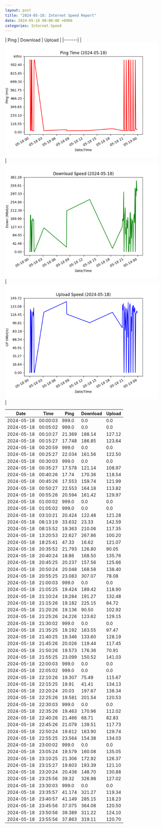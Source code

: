 ```yaml
---
layout: post
title: "2024-05-18: Internet Speed Report"
date: 2024-05-18 00:00:00 +0900
categories: Internet-Speed
---
```



| Ping | Download | Upload | 
|-------|
| ![Internet Speed Ping](/assets/2024-05-18-Internet-Speed/ping.png) | ![Internet Speed Download](/assets/2024-05-18-Internet-Speed/download.png) | ![Internet Speed Upload](/assets/2024-05-18-Internet-Speed/upload.png) |

| Date       | Time     | Ping   | Download  | Upload  |
|------------|----------|--------|-----------|---------|
| 2024-05-18 | 00:00:03 | 999.0 | 0.0 | 0.0 |
| 2024-05-18 | 00:05:02 | 999.0 | 0.0 | 0.0 |
| 2024-05-18 | 00:10:27 | 21.369 | 188.14 | 127.12 |
| 2024-05-18 | 00:15:27 | 17.748 | 186.85 | 123.64 |
| 2024-05-18 | 00:20:59 | 999.0 | 0.0 | 0.0 |
| 2024-05-18 | 00:25:27 | 22.034 | 161.56 | 122.50 |
| 2024-05-18 | 00:30:03 | 999.0 | 0.0 | 0.0 |
| 2024-05-18 | 00:35:27 | 17.578 | 121.14 | 108.97 |
| 2024-05-18 | 00:40:26 | 17.74 | 170.36 | 118.54 |
| 2024-05-18 | 00:45:26 | 17.553 | 159.74 | 121.99 |
| 2024-05-18 | 00:50:27 | 22.553 | 164.18 | 113.82 |
| 2024-05-18 | 00:55:26 | 20.594 | 161.42 | 129.97 |
| 2024-05-18 | 01:00:02 | 999.0 | 0.0 | 0.0 |
| 2024-05-18 | 01:05:02 | 999.0 | 0.0 | 0.0 |
| 2024-05-18 | 03:10:21 | 20.424 | 122.48 | 121.28 |
| 2024-05-18 | 08:13:19 | 33.632 | 23.33 | 142.59 |
| 2024-05-18 | 08:15:52 | 19.363 | 210.06 | 117.35 |
| 2024-05-18 | 13:20:53 | 22.627 | 267.86 | 100.20 |
| 2024-05-18 | 18:25:41 | 47.33 | 16.62 | 121.07 |
| 2024-05-18 | 20:35:52 | 21.793 | 126.80 | 90.05 |
| 2024-05-18 | 20:40:24 | 18.86 | 168.50 | 135.76 |
| 2024-05-18 | 20:45:25 | 20.237 | 157.56 | 125.66 |
| 2024-05-18 | 20:50:24 | 20.048 | 168.58 | 138.40 |
| 2024-05-18 | 20:55:25 | 23.083 | 307.07 | 78.08 |
| 2024-05-18 | 21:00:03 | 999.0 | 0.0 | 0.0 |
| 2024-05-18 | 21:05:25 | 19.424 | 189.42 | 118.90 |
| 2024-05-18 | 21:10:24 | 19.284 | 191.27 | 132.48 |
| 2024-05-18 | 21:15:26 | 19.182 | 225.15 | 84.72 |
| 2024-05-18 | 21:20:26 | 19.136 | 90.50 | 102.92 |
| 2024-05-18 | 21:25:26 | 24.226 | 123.62 | 129.15 |
| 2024-05-18 | 21:30:02 | 999.0 | 0.0 | 0.0 |
| 2024-05-18 | 21:35:25 | 19.192 | 163.55 | 97.47 |
| 2024-05-18 | 21:40:25 | 19.346 | 133.60 | 128.19 |
| 2024-05-18 | 21:45:26 | 20.026 | 119.44 | 117.45 |
| 2024-05-18 | 21:50:26 | 19.573 | 176.36 | 70.91 |
| 2024-05-18 | 21:55:25 | 23.099 | 150.52 | 141.03 |
| 2024-05-18 | 22:00:03 | 999.0 | 0.0 | 0.0 |
| 2024-05-18 | 22:05:02 | 999.0 | 0.0 | 0.0 |
| 2024-05-18 | 22:10:26 | 19.307 | 75.49 | 115.67 |
| 2024-05-18 | 22:15:25 | 19.91 | 41.41 | 134.13 |
| 2024-05-18 | 22:20:24 | 20.03 | 197.67 | 138.34 |
| 2024-05-18 | 22:25:26 | 19.581 | 201.54 | 120.53 |
| 2024-05-18 | 22:30:03 | 999.0 | 0.0 | 0.0 |
| 2024-05-18 | 22:35:26 | 19.463 | 170.96 | 112.02 |
| 2024-05-18 | 22:40:26 | 21.466 | 68.71 | 82.83 |
| 2024-05-18 | 22:45:26 | 21.079 | 139.51 | 117.73 |
| 2024-05-18 | 22:50:24 | 19.612 | 163.90 | 129.74 |
| 2024-05-18 | 22:55:25 | 23.564 | 154.38 | 134.03 |
| 2024-05-18 | 23:00:02 | 999.0 | 0.0 | 0.0 |
| 2024-05-18 | 23:05:24 | 19.579 | 160.08 | 135.05 |
| 2024-05-18 | 23:10:25 | 21.306 | 172.92 | 126.37 |
| 2024-05-18 | 23:15:27 | 19.603 | 193.39 | 121.10 |
| 2024-05-18 | 23:20:24 | 20.438 | 148.70 | 130.88 |
| 2024-05-18 | 23:25:56 | 39.32 | 326.98 | 127.02 |
| 2024-05-18 | 23:30:03 | 999.0 | 0.0 | 0.0 |
| 2024-05-18 | 23:35:57 | 41.174 | 321.27 | 119.34 |
| 2024-05-18 | 23:40:57 | 41.149 | 285.15 | 118.23 |
| 2024-05-18 | 23:45:56 | 37.075 | 364.08 | 120.50 |
| 2024-05-18 | 23:50:56 | 39.389 | 311.22 | 124.10 |
| 2024-05-18 | 23:55:56 | 37.863 | 319.11 | 120.70 |
